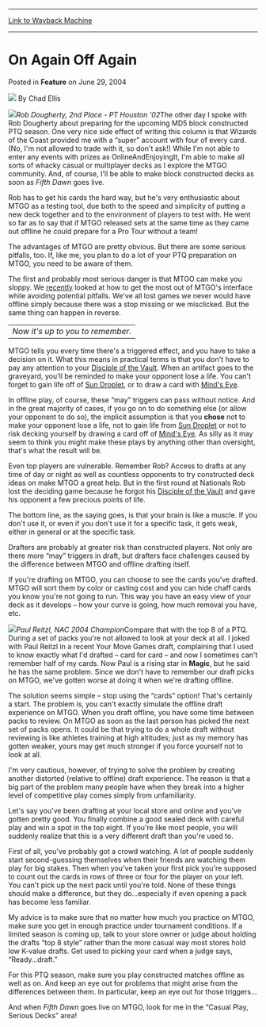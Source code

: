 
---
[Link to Wayback Machine](https://web.archive.org/web/20220123104257/https://magic.wizards.com/en/articles/archive/feature/again-again-2004-06-29)

[_metadata_:wayback_url]:- "https://magic.wizards.com/en/articles/archive/feature/again-again-2004-06-29"
[_metadata_:wayback_raw_url]:- "https://web.archive.org/web/20220123104257id_/https://magic.wizards.com/en/articles/archive/feature/again-again-2004-06-29"
[_metadata_:wayback_capture_timestamp]:- "2022-01-23 10:42:57+00:00"
[_metadata_:publish_date]:- "2004-06-29"
[_metadata_:description]:- "Rob Dougherty, 2nd Place - PT Houston ‘02The other day I spoke with Rob Dougherty about preparing for the upcoming MD5 block constructed PTQ season. One very nice side effect of writing this column is that Wizards of the Coast provided me with a “super” account with four of every card. (No, I'm not allowed to trade with it, so don't ask!) While I'm not able to enter any events"
[_metadata_:generator]:- "Drupal 7 (http://drupal.org)"
---


On Again Off Again
==================



 Posted in **Feature**
 on June 29, 2004 






![](https://media.magic.wizards.com/styles/auth_small/public/images/hero/wizardslogo_thumb.jpg)
By Chad Ellis











![](https://media.magic.wizards.com/image_legacy_migration/sideboard/images/pthou02/a379.jpg)*Rob Dougherty, 2nd Place - PT Houston ‘02*The other day I spoke with Rob Dougherty about preparing for the upcoming MD5 block constructed PTQ season. One very nice side effect of writing this column is that Wizards of the Coast provided me with a “super” account with four of every card. (No, I'm not allowed to trade with it, so don't ask!) While I'm not able to enter any events with prizes as OnlineAndEnjoyingIt, I'm able to make all sorts of whacky casual or multiplayer decks as I explore the MTGO community. And, of course, I'll be able to make block constructed decks as soon as *Fifth Dawn* goes live.

Rob has to get his cards the hard way, but he's very enthusiastic about MTGO as a testing tool, due both to the speed and simplicity of putting a new deck together and to the environment of players to test with. He went so far as to say that if MTGO released sets at the same time as they came out offline he could prepare for a Pro Tour without a team!

The advantages of MTGO are pretty obvious. But there are some serious pitfalls, too. If, like me, you plan to do a lot of your PTQ preparation on MTGO, you need to be aware of them.

The first and probably most serious danger is that MTGO can make you sloppy. We [recently](/en/articles/archive/tailoring-suit-2004-06-15) looked at how to get the most out of MTGO's interface while avoiding potential pitfalls. We've all lost games we never would have offline simply because there was a stop missing or we misclicked. But the same thing can happen in reverse.



|  |
| --- |
| *Now it's up to you to remember.* |

MTGO tells you every time there's a triggered effect, and you have to take a decision on it. What this means in practical terms is that you don't have to pay any attention to your [Disciple of the Vault](https://gatherer.wizards.com/Pages/Card/Details.aspx?name=Disciple+of+the+Vault). When an artifact goes to the graveyard, you'll be reminded to make your opponent lose a life. You can't forget to gain life off of [Sun Droplet](https://gatherer.wizards.com/Pages/Card/Details.aspx?name=Sun+Droplet), or to draw a card with [Mind's Eye](https://gatherer.wizards.com/Pages/Card/Details.aspx?name=Mind%27s+Eye).

In offline play, of course, these “may” triggers can pass without notice. And in the great majority of cases, if you go on to do something else (or allow your opponent to do so), the implicit assumption is that you **chose** not to make your opponent lose a life, not to gain life from [Sun Droplet](https://gatherer.wizards.com/Pages/Card/Details.aspx?name=Sun+Droplet) or not to risk decking yourself by drawing a card off of [Mind's Eye](https://gatherer.wizards.com/Pages/Card/Details.aspx?name=Mind%27s+Eye). As silly as it may seem to think you might make these plays by anything other than oversight, that's what the result will be.

Even top players are vulnerable. Remember Rob? Access to drafts at any time of day or night as well as countless opponents to try constructed deck ideas on make MTGO a great help. But in the first round at Nationals Rob lost the deciding game because he forgot his [Disciple of the Vault](https://gatherer.wizards.com/Pages/Card/Details.aspx?name=Disciple+of+the+Vault) and gave his opponent a few precious points of life.

The bottom line, as the saying goes, is that your brain is like a muscle. If you don't use it, or even if you don't use it for a specific task, it gets weak, either in general or at the specific task.

Drafters are probably at greater risk than constructed players. Not only are there more “may” triggers in draft, but drafters face challenges caused by the difference between MTGO and offline drafting itself.

If you're drafting on MTGO, you can choose to see the cards you've drafted. MTGO will sort them by color or casting cost and you can hide chaff cards you know you're not going to run. This way you have an easy view of your deck as it develops – how your curve is going, how much removal you have, etc.

![](https://media.magic.wizards.com/image_legacy_migration/sideboard/images/nac04/aRietzl2.jpg)*Paul Reitzl, NAC 2004 Champion*Compare that with the top 8 of a PTQ. During a set of packs you're not allowed to look at your deck at all. I joked with Paul Reitzl in a recent Your Move Games draft, complaining that I used to know exactly what I'd drafted – card for card – and now I sometimes can't remember half of my cards. Now Paul is a rising star in **Magic**, but he said he has the same problem. Since we don't have to remember our draft picks on MTGO, we've gotten worse at doing it when we're drafting offline.

The solution seems simple – stop using the “cards” option! That's certainly a start. The problem is, you can't exactly simulate the offline draft experience on MTGO. When you draft offline, you have some time between packs to review. On MTGO as soon as the last person has picked the next set of packs opens. It could be that trying to do a whole draft without reviewing is like athletes training at high altitudes; just as my memory has gotten weaker, yours may get much stronger if you force yourself not to look at all.

I'm very cautious, however, of trying to solve the problem by creating another distorted (relative to offline) draft experience. The reason is that a big part of the problem many people have when they break into a higher level of competitive play comes simply from unfamiliarity.

Let's say you've been drafting at your local store and online and you've gotten pretty good. You finally combine a good sealed deck with careful play and win a spot in the top eight. If you're like most people, you will suddenly realize that this is a very different draft than you're used to.

First of all, you've probably got a crowd watching. A lot of people suddenly start second-guessing themselves when their friends are watching them play for big stakes. Then when you've taken your first pick you're supposed to count out the cards in rows of three or four for the player on your left. You can't pick up the next pack until you're told. None of these things should make a difference, but they do…especially if even opening a pack has become less familiar.

My advice is to make sure that no matter how much you practice on MTGO, make sure you get in enough practice under tournament conditions. If a limited season is coming up, talk to your store owner or judge about holding the drafts “top 8 style” rather than the more casual way most stores hold low K-value drafts. Get used to picking your card when a judge says, “Ready…draft.”

For this PTQ season, make sure you play constructed matches offline as well as on. And keep an eye out for problems that might arise from the differences between them. In particular, keep an eye out for those triggers…

And when *Fifth Dawn* goes live on MTGO, look for me in the “Casual Play, Serious Decks” area!







